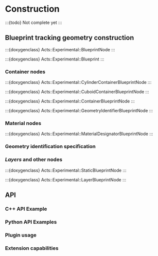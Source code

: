 # Construction

:::{todo}
Not complete yet
:::

## Blueprint tracking geometry construction

:::{doxygenclass} Acts::Experimental::BlueprintNode
:::

:::{doxygenclass} Acts::Experimental::Blueprint
:::

### Container nodes

:::{doxygenclass} Acts::Experimental::CylinderContainerBlueprintNode
:::

:::{doxygenclass} Acts::Experimental::CuboidContainerBlueprintNode
:::

:::{doxygenclass} Acts::Experimental::ContainerBlueprintNode
:::

:::{doxygenclass} Acts::Experimental::GeometryIdentifierBlueprintNode
:::

### Material nodes

:::{doxygenclass} Acts::Experimental::MaterialDesignatorBlueprintNode
:::

### Geometry identification specification

### *Layers* and other nodes

:::{doxygenclass} Acts::Experimental::StaticBlueprintNode
:::

:::{doxygenclass} Acts::Experimental::LayerBlueprintNode
:::

## API

### C++ API Example

### Python API Examples

### Plugin usage

### Extension capabilities

